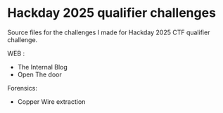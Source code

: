 # Hackday 2025 qualifier challenges
Source files for the challenges I made for Hackday 2025 CTF qualifier challenge.

WEB : 

- The Internal Blog
- Open The door

Forensics: 

- Copper Wire extraction 
